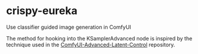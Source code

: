 # crispy-eureka
Use classifier guided image generation in ComfyUI

The method for hooking into the KSamplerAdvanced node is inspired by the technique used in the [ComfyUI-Advanced-Latent-Control](https://github.com/kuschanow/ComfyUI-Advanced-Latent-Control) repository.
